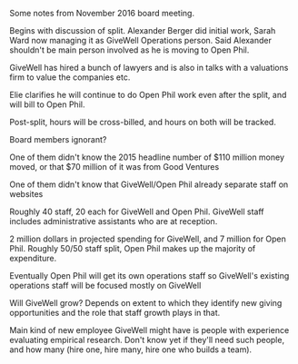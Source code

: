 Some notes from November 2016 board meeting.

Begins with discussion of split. Alexander Berger did initial work, Sarah Ward now managing it as GiveWell Operations person. Said Alexander shouldn't be main person involved as he is moving to Open Phil.

GiveWell has hired a bunch of lawyers and is also in talks with a valuations firm to value the companies etc.

Elie clarifies he will continue to do Open Phil work even after the split, and will bill to Open Phil.

Post-split, hours will be cross-billed, and hours on both will be tracked.

Board members ignorant?

One of them didn't know the 2015 headline number of $110 million money moved, or that $70 million of it was from Good Ventures

One of them didn't know that GiveWell/Open Phil already separate staff on websites

Roughly 40 staff, 20 each for GiveWell and Open Phil. GiveWell staff includes administrative assistants who are at reception.

2 million dollars in projected spending for GiveWell, and 7 million for Open Phil. Roughly 50/50 staff split, Open Phil makes up the majority of expenditure.

Eventually Open Phil will get its own operations staff so GiveWell's existing operations staff will be focused mostly on GiveWell

Will GiveWell grow? Depends on extent to which they identify new giving opportunities and the role that staff growth plays in that.

Main kind of new employee GiveWell might have is people with experience evaluating empirical research. Don't know yet if they'll need such people, and how many (hire one, hire many, hire one who builds a team).


